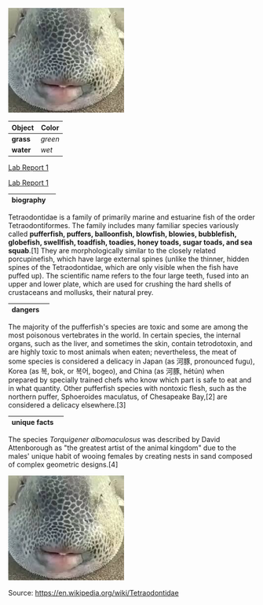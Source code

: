 ![Image](fish.jfif)	

| Object| Color |
| ----------- | ----------- |
| __grass__ | *green* |
| __water__ | *wet* |

[Lab Report 1](lab-report-1-week-2.html) 

[Lab Report 1](https://lexcion.github.io/cse15l-lab-reports/lab-report-1-week-2.html) 

| biography | |
| ----------- | ----------- |
Tetraodontidae is a family of primarily marine and estuarine fish of the order Tetraodontiformes. The family includes many familiar species variously called __pufferfish, puffers, balloonfish, blowfish, blowies, bubblefish, globefish, swellfish, toadfish, toadies, honey toads, sugar toads, and sea squab__.[1] They are morphologically similar to the closely related porcupinefish, which have large external spines (unlike the thinner, hidden spines of the Tetraodontidae, which are only visible when the fish have puffed up). The scientific name refers to the four large teeth, fused into an upper and lower plate, which are used for crushing the hard shells of crustaceans and mollusks, their natural prey.

| dangers|  |
| ----------- | ----------- |

The majority of the pufferfish's species are toxic and some are among the most poisonous vertebrates in the world. In certain species, the internal organs, such as the liver, and sometimes the skin, contain tetrodotoxin, and are highly toxic to most animals when eaten; nevertheless, the meat of some species is considered a delicacy in Japan (as 河豚, pronounced fugu), Korea (as 복, bok, or 복어, bogeo), and China (as 河豚, hétún) when prepared by specially trained chefs who know which part is safe to eat and in what quantity. Other pufferfish species with nontoxic flesh, such as the northern puffer, Sphoeroides maculatus, of Chesapeake Bay,[2] are considered a delicacy elsewhere.[3]

| unique facts |  |
| ----------- | ----------- |

The species *Torquigener albomaculosus* was described by David Attenborough as "the greatest artist of the animal kingdom" due to the males' unique habit of wooing females by creating nests in sand composed of complex geometric designs.[4]

![Image](fish.jfif)	

Source: https://en.wikipedia.org/wiki/Tetraodontidae